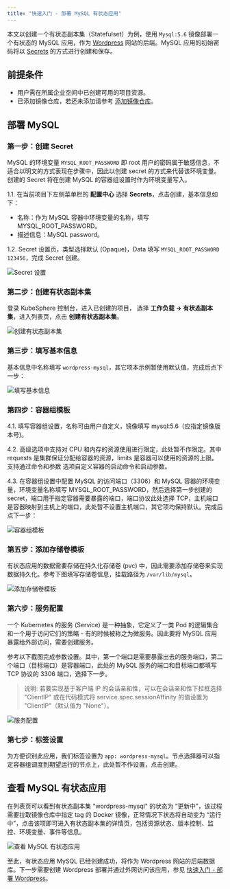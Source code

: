```yaml
---
title: "快速入门 - 部署 MySQL 有状态应用" 
---
```


本文以创建一个有状态副本集（Statefulset）为例，使用 `Mysql:5.6` 镜像部署一个有状态的 MySQL 应用，作为 [Wordpress](https://wordpress.org/) 网站的后端。MySQL 应用的初始密码将以 [Secrets](../../configuration/secrets) 的方式进行创建和保存。

## 前提条件

- 用户需在所属企业空间中已创建可用的项目资源。
- 已添加镜像仓库，若还未添加请参考 [添加镜像仓库](../../platform-management/image-registry)。

## 部署 MySQL

### 第一步：创建 Secret

MySQL 的环境变量 `MYSQL_ROOT_PASSWORD` 即 root 用户的密码属于敏感信息，不适合以明文的方式表现在步骤中，因此以创建 secret 的方式来代替该环境变量。创建的 Secret 将在创建 MySQL 的容器组设置时作为环境变量写入。

1.1. 在当前项目下左侧菜单栏的 **配置中心** 选择 **Secrets**，点击创建，基本信息如下：

- 名称：作为 MySQL 容器中环境变量的名称，填写 MYSQL_ROOT_PASSWORD。
- 描述信息：MySQL password。

1.2. Secret 设置页，类型选择默认 (Opaque)，Data 填写 `MYSQL_ROOT_PASSWORD 123456`，完成 Secret 创建。

![Secret 设置](/mysql-secret-setting.png)


### 第二步：创建有状态副本集

登录 KubeSphere 控制台，进入已创建的项目， 选择 **工作负载 → 有状态副本集**，进入列表页，点击 **创建有状态副本集**。

![创建有状态副本集](/mysql-create-statefulset.png)

### 第三步：填写基本信息

基本信息中名称填写 `wordpress-mysql`，其它项本示例暂使用默认值，完成后点下一步：

![填写基本信息](/mysql-quick-start-1.png)

### 第四步：容器组模板

4.1. 填写容器组设置，名称可由用户自定义，镜像填写 mysql:5.6（应指定镜像版本号)。

4.2. 高级选项中支持对 CPU 和内存的资源使用进行限定，此处暂不作限定。其中 requests 是集群保证分配给容器的资源，limits 是容器可以使用的资源的上限。支持通过命令和参数 选项自定义容器的启动命令和启动参数。

4.3. 在容器组设置中配置 MySQL 的访问端口（3306）和 MySQL 容器的环境变量，环境变量名称填写 MYSQL_ROOT_PASSWORD，然后选择第一步创建的 secret，端口用于指定容器需要暴露的端口，端口协议此处选择 TCP，主机端口是容器映射到主机上的端口，此处暂不设置主机端口，其它项均保持默认。完成后点下一步：

![容器组模板](/mysql-quick-start-2.png)

### 第五步：添加存储卷模板

有状态应用的数据需要存储在持久化存储卷 (pvc) 中，因此需要添加存储卷来实现数据持久化。参考下图填写存储卷信息，挂载路径为 `/var/lib/mysql`。

![添加存储卷模板](/mysql-quick-start-3.png)

### 第六步：服务配置

一个 Kubernetes 的服务 (Service) 是一种抽象，它定义了一类 Pod 的逻辑集合和一个用于访问它们的策略 - 有的时候被称之为微服务。因此要将 MySQL 应用暴露给外部访问，需要创建服务。

参考以下截图完成参数设置。其中，第一个端口是需要暴露出去的服务端口，第二个端口（目标端口）是容器端口，此处的 MySQL 服务的端口和目标端口都填写 TCP 协议的 3306 端口，选择下一步。

> 说明: 若要实现基于客户端 IP 的会话亲和性，可以在会话亲和性下拉框选择 "ClientIP" 或在代码模式将 service.spec.sessionAffinity 的值设置为 "ClientIP"（默认值为 "None"）。

![服务配置](/mysql-quick-start-4.png)

### 第七步：标签设置

为方便识别此应用，我们标签设置为 `app: wordpress-mysql`。节点选择器可以指定容器组调度到期望运行的节点上，此处暂不作设置，点击创建。


## 查看 MySQL 有状态应用

在列表页可以看到有状态副本集 "wordpress-mysql" 的状态为 “更新中”，该过程需要拉取镜像仓库中指定 tag 的 Docker 镜像，正常情况下状态将自动变为 “运行中”，点击该项即可进入有状态副本集的详情页，包括资源状态、版本控制、监控、环境变量、事件等信息。

![查看 MySQL 有状态应用](/mysql-quick-start-5.png)

至此，有状态应用 MySQL 已经创建成功，将作为 Wordpress 网站的后端数据库。下一步需要创建 Wordpress 部署并通过外网访问该应用，参见 [快速入门 - 部署 Wordpress](../wordpress-deployment)。
